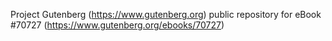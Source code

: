 Project Gutenberg (https://www.gutenberg.org) public repository for
eBook #70727 (https://www.gutenberg.org/ebooks/70727)
